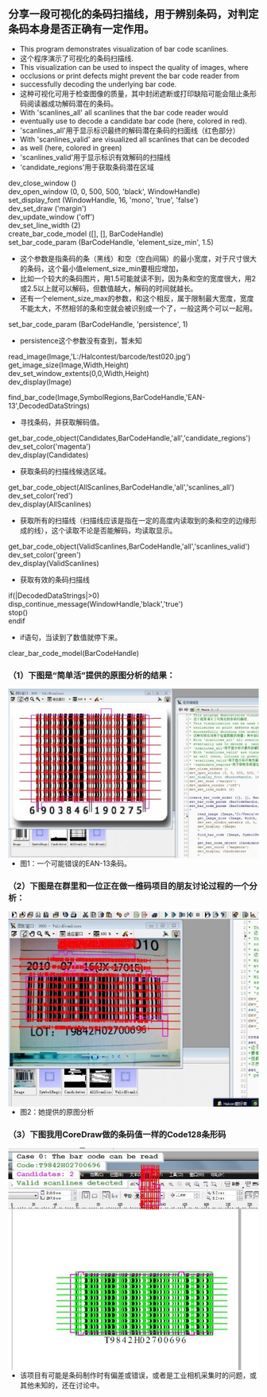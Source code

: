 
## 分享一段可视化的条码扫描线，用于辨别条码，对判定条码本身是否正确有一定作用。

* This program demonstrates visualization of bar code scanlines.
* 这个程序演示了可视化的条码扫描线.
* This visualization can be used to inspect the quality of images, where
* occlusions or print defects might prevent the bar code reader from
* successfully decoding the underlying bar code.
* 这种可视化可用于检查图像的质量，其中封闭遮断或打印缺陷可能会阻止条形码阅读器成功解码潜在的条码。
* With 'scanlines_all' all scanlines that the bar code reader would
* eventually use to decode a  candidate bar code (here, colored in red).
* 'scanlines_all'用于显示标识最终的解码潜在条码的扫面线（红色部分）
* With 'scanlines_valid' are visualized all scanlines that can be decoded
* as well (here, colored in green)
* 'scanlines_valid'用于显示标识有效解码的扫描线
* 'candidate_regions'用于获取条码潜在区域

dev_close_window ()<br>
dev_open_window (0, 0, 500, 500, 'black', WindowHandle)<br>
set_display_font (WindowHandle, 16, 'mono', 'true', 'false')<br>
dev_set_draw ('margin')<br>
dev_update_window ('off')<br>
dev_set_line_width (2)<br>
create_bar_code_model ([], [], BarCodeHandle)<br>
set_bar_code_param (BarCodeHandle, 'element_size_min', 1.5)

* 这个参数是指条码的条（黑线）和空（空白间隔）的最小宽度，对于尺寸很大的条码，这个最小值element_size_min要相应增加，
* 比如一个较大的条码图片，用1.5可能就读不到，因为条和空的宽度很大，用2或2.5以上就可以解码，但数值越大，解码的时间就越长。
* 还有一个element_size_max的参数，和这个相反，属于限制最大宽度，宽度不能太大，不然相邻的条和空就会被识别成一个了，一般这两个可以一起用。

set_bar_code_param (BarCodeHandle, 'persistence', 1)
* persistence这个参数没有查到，暂未知

read_image(Image,'L:/Halcontest/barcode/test020.jpg')<br>
get_image_size(Image,Width,Height)<br>
dev_set_window_extents(0,0,Width,Height)<br>
dev_display(Image)

find_bar_code(Image,SymbolRegions,BarCodeHandle,'EAN-13',DecodedDataStrings)
* 寻找条码，并获取解码值。

get_bar_code_object(Candidates,BarCodeHandle,'all','candidate_regions')<br>
dev_set_color('magenta')<br>
dev_display(Candidates)
* 获取条码的扫描线候选区域。

get_bar_code_object(AllScanlines,BarCodeHandle,'all','scanlines_all')<br>
dev_set_color('red')<br>
dev_display(AllScanlines)
* 获取所有的扫描线（扫描线应该是指在一定的高度内读取到的条和空的边缘形成的线），这个读取不论是否能解码，均读取显示。

get_bar_code_object(ValidScanlines,BarCodeHandle,'all','scanlines_valid')<br>
dev_set_color('green')<br>
dev_display(ValidScanlines)
* 获取有效的条码扫描线

if(|DecodedDataStrings|>0)<br>
disp_continue_message(WindowHandle,'black','true')<br>
stop()<br>
endif
* if语句，当读到了数值就停下来。

clear_bar_code_model(BarCodeHandle)

### （1）下图是“简单活”提供的原图分析的结果：

<img src="image004.jpg" align = "left"/>

* 图1：一个可能错误的EAN-13条码。

### （2）下图是在群里和一位正在做一维码项目的朋友讨论过程的一个分析：

<img src="image006.jpg" align = "left"/>

* 图2：她提供的原图分析

### （3）下图我用CoreDraw做的条码值一样的Code128条形码

<img src="image008.jpg" align = "left"/>

* 该项目有可能是条码制作时有偏差或错误，或者是工业相机采集时的问题，或其他未知的，还在讨论中。
